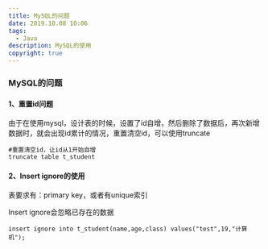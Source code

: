 ```yaml
---
title: MySQL的问题
date: 2019.10.08 10:06
tags:
  - Java
description: MySQL的使用
copyright: true
---
```


### MySQL的问题

#### 1、重置id问题

由于在使用mysql，设计表的时候，设置了id自增，然后删除了数据后，再次新增数据时，就会出现id累计的情况，重置清空id，可以使用truncate

```mysql
#重置清空id，让id从1开始自增
truncate table t_student
```

#### 2、Insert ignore的使用

表要求有：primary key，或者有unique索引

Insert ignore会忽略已存在的数据

```mysql
insert ignore into t_student(name,age,class) values("test",19,"计算机");
```

